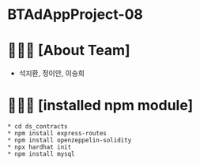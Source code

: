 # BTAdAppProject-08

🙋🏻‍♂️ [About Team]
============
 * 석지환, 정이안, 이승희


👨🏻‍💻 [installed npm module]
=========================
    * cd ds_contracts
    * npm install express-routes
    * npm install openzeppelin-solidity
    * npx hardhat init 
    * npm install mysql  
